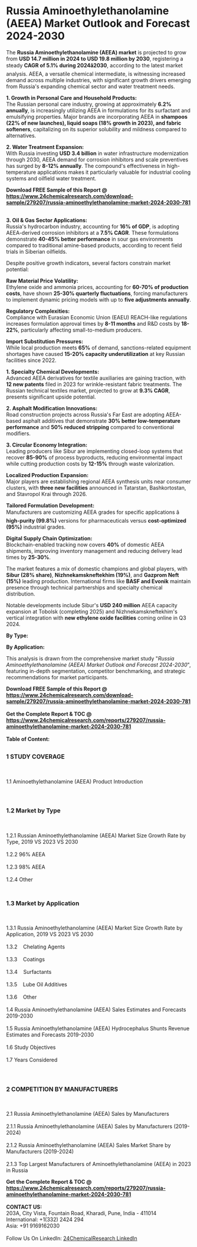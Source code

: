 <h1>Russia Aminoethylethanolamine (AEEA) Market Outlook and Forecast 2024-2030</h1><p>The <strong>Russia Aminoethylethanolamine (AEEA) market</strong> is projected to grow from <strong>USD 14.7 million in 2024 to USD 19.8 million by 2030</strong>, registering a steady <strong>CAGR of 5.1% during 2024â2030</strong>, according to the latest market analysis. AEEA, a versatile chemical intermediate, is witnessing increased demand across multiple industries, with significant growth drivers emerging from Russia's expanding chemical sector and water treatment needs.</p><p><strong>1. Growth in Personal Care and Household Products:</strong><br>
The Russian personal care industry, growing at approximately <strong>6.2% annually</strong>, is increasingly utilizing AEEA in formulations for its surfactant and emulsifying properties. Major brands are incorporating AEEA in <strong>shampoos (22% of new launches), liquid soaps (18% growth in 2023), and fabric softeners</strong>, capitalizing on its superior solubility and mildness compared to alternatives.</p><p><strong>2. Water Treatment Expansion:</strong><br>
With Russia investing <strong>USD 3.4 billion</strong> in water infrastructure modernization through 2030, AEEA demand for corrosion inhibitors and scale preventives has surged by <strong>8-12% annually</strong>. The compound's effectiveness in high-temperature applications makes it particularly valuable for industrial cooling systems and oilfield water treatment.</p><div><b>Download FREE Sample of this Report @ 
            <a href="https://www.24chemicalresearch.com/download-sample/279207/russia-aminoethylethanolamine-market-2024-2030-781">
            https://www.24chemicalresearch.com/download-sample/279207/russia-aminoethylethanolamine-market-2024-2030-781</a></b></div><br><p><strong>3. Oil &amp; Gas Sector Applications:</strong><br>
Russia's hydrocarbon industry, accounting for <strong>16% of GDP</strong>, is adopting AEEA-derived corrosion inhibitors at a <strong>7.5% CAGR</strong>. These formulations demonstrate <strong>40-45% better performance</strong> in sour gas environments compared to traditional amine-based products, according to recent field trials in Siberian oilfields.</p><p>Despite positive growth indicators, several factors constrain market potential:</p><p><strong>Raw Material Price Volatility:</strong><br>
	Ethylene oxide and ammonia prices, accounting for <strong>60-70% of production costs</strong>, have shown <strong>25-30% quarterly fluctuations</strong>, forcing manufacturers to implement dynamic pricing models with up to <strong>five adjustments annually</strong>.</p><p><strong>Regulatory Complexities:</strong><br>
	Compliance with Eurasian Economic Union (EAEU) REACH-like regulations increases formulation approval times by <strong>8-11 months</strong> and R&amp;D costs by <strong>18-22%</strong>, particularly affecting small-to-medium producers.</p><p><strong>Import Substitution Pressures:</strong><br>
	While local production meets <strong>65%</strong> of demand, sanctions-related equipment shortages have caused <strong>15-20% capacity underutilization</strong> at key Russian facilities since 2022.</p><p><strong>1. Specialty Chemical Developments:</strong><br>
Advanced AEEA derivatives for textile auxiliaries are gaining traction, with <strong>12 new patents</strong> filed in 2023 for wrinkle-resistant fabric treatments. The Russian technical textiles market, projected to grow at <strong>9.3% CAGR</strong>, presents significant upside potential.</p><p><strong>2. Asphalt Modification Innovations:</strong><br>
Road construction projects across Russia's Far East are adopting AEEA-based asphalt additives that demonstrate <strong>30% better low-temperature performance</strong> and <strong>50% reduced stripping</strong> compared to conventional modifiers.</p><p><strong>3. Circular Economy Integration:</strong><br>
Leading producers like Sibur are implementing closed-loop systems that recover <strong>85-90%</strong> of process byproducts, reducing environmental impact while cutting production costs by <strong>12-15%</strong> through waste valorization.</p><p><strong>Localized Production Expansion:</strong><br>
	Major players are establishing regional AEEA synthesis units near consumer clusters, with <strong>three new facilities</strong> announced in Tatarstan, Bashkortostan, and Stavropol Krai through 2026.</p><p><strong>Tailored Formulation Development:</strong><br>
	Manufacturers are customizing AEEA grades for specific applications â <strong>high-purity (99.8%)</strong> versions for pharmaceuticals versus <strong>cost-optimized (95%)</strong> industrial grades.</p><p><strong>Digital Supply Chain Optimization:</strong><br>
	Blockchain-enabled tracking now covers <strong>40%</strong> of domestic AEEA shipments, improving inventory management and reducing delivery lead times by <strong>25-30%</strong>.</p><p>The market features a mix of domestic champions and global players, with <strong>Sibur (28% share)</strong>, <strong>Nizhnekamskneftekhim (19%)</strong>, and <strong>Gazprom Neft (15%)</strong> leading production. International firms like <strong>BASF and Evonik</strong> maintain presence through technical partnerships and specialty chemical distribution.</p><p>Notable developments include Sibur's <strong>USD 240 million</strong> AEEA capacity expansion at Tobolsk (completing 2025) and Nizhnekamskneftekhim's vertical integration with <strong>new ethylene oxide facilities</strong> coming online in Q3 2024.</p><p><strong>By Type:</strong></p><p><strong>By Application:</strong></p><p>This analysis is drawn from the comprehensive market study "<em>Russia Aminoethylethanolamine (AEEA) Market Outlook and Forecast 2024-2030</em>", featuring in-depth segmentation, competitor benchmarking, and strategic recommendations for market participants.</p><div><b>Download FREE Sample of this Report @ 
            <a href="https://www.24chemicalresearch.com/download-sample/279207/russia-aminoethylethanolamine-market-2024-2030-781">
            https://www.24chemicalresearch.com/download-sample/279207/russia-aminoethylethanolamine-market-2024-2030-781</a></b></div><br><div><b>Get the Complete Report & TOC @ 
            <a href="https://www.24chemicalresearch.com/reports/279207/russia-aminoethylethanolamine-market-2024-2030-781">
            https://www.24chemicalresearch.com/reports/279207/russia-aminoethylethanolamine-market-2024-2030-781</a></b></div><br>
            <b>Table of Content:</b><p><h2><span style="font-size:16px"><strong>1 STUDY COVERAGE</strong></span></h2><br />
<p>1.1 Aminoethylethanolamine (AEEA) Product Introduction</p><br />
<h2><span style="font-size:16px"><strong>1.2 Market by Type</strong></span></h2><br />
<p>1.2.1 Russian Aminoethylethanolamine (AEEA) Market Size Growth Rate by Type, 2019 VS 2023 VS 2030<br /><br />
1.2.2 96% AEEA&nbsp;&nbsp; &nbsp;<br /><br />
1.2.3 98% AEEA<br /><br />
1.2.4 Other<br /><br />
<h2><span style="font-size:16px"><strong>1.3 Market by Application</strong></span></h2><br />
<p>1.3.1 Russia Aminoethylethanolamine (AEEA) Market Size Growth Rate by Application, 2019 VS 2023 VS 2030<br /><br />
1.3.2&nbsp;&nbsp; &nbsp;Chelating Agents<br /><br />
1.3.3&nbsp;&nbsp; &nbsp;Coatings<br /><br />
1.3.4&nbsp;&nbsp; &nbsp;Surfactants<br /><br />
1.3.5&nbsp;&nbsp; &nbsp;Lube Oil Additives<br /><br />
1.3.6&nbsp;&nbsp; &nbsp;Other<br /><br />
1.4 Russia Aminoethylethanolamine (AEEA) Sales Estimates and Forecasts 2019-2030<br /><br />
1.5 Russia Aminoethylethanolamine (AEEA) Hydrocephalus Shunts Revenue Estimates and Forecasts 2019-2030<br /><br />
1.6 Study Objectives<br /><br />
1.7 Years Considered</p><br />
<h2><span style="font-size:16px"><strong>2 COMPETITION BY MANUFACTURERS</strong></span></h2><br />
<p>2.1 Russia Aminoethylethanolamine (AEEA) Sales by Manufacturers<br /><br />
2.1.1 Russia Aminoethylethanolamine (AEEA) Sales by Manufacturers (2019-2024)<br /><br />
2.1.2 Russia Aminoethylethanolamine (AEEA) Sales Market Share by Manufacturers (2019-2024)<br /><br />
2.1.3 Top Largest Manufacturers of Aminoethylethanolamine (AEEA) in 2023 in Russia</p><div><b>Get the Complete Report & TOC @ 
            <a href="https://www.24chemicalresearch.com/reports/279207/russia-aminoethylethanolamine-market-2024-2030-781">
            https://www.24chemicalresearch.com/reports/279207/russia-aminoethylethanolamine-market-2024-2030-781</a></b></div><br><b>CONTACT US:</b><br>
            203A, City Vista, Fountain Road, Kharadi, Pune, India - 411014<br>
            International: +1(332) 2424 294<br>
            Asia: +91 9169162030 <br><br>
            Follow Us On LinkedIn: <a href="https://www.linkedin.com/company/24chemicalresearch/">24ChemicalResearch LinkedIn</a>
